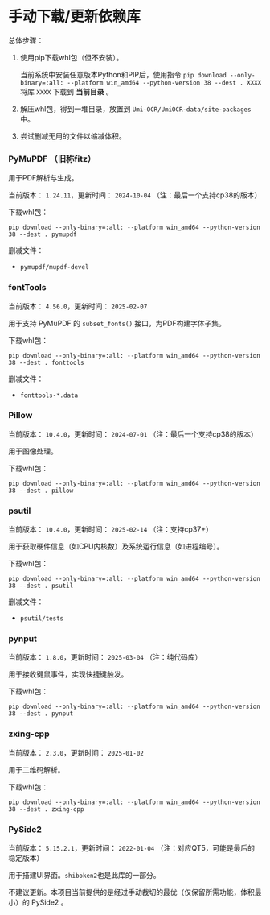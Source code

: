 # 手动下载/更新依赖库

总体步骤：

1. 使用pip下载whl包（但不安装）。

    当前系统中安装任意版本Python和PIP后，使用指令 `pip download --only-binary=:all: --platform win_amd64 --python-version 38 --dest . XXXX` 将库 `XXXX` 下载到 **当前目录** 。

2. 解压whl包，得到一堆目录，放置到 `Umi-OCR/UmiOCR-data/site-packages` 中。
3. 尝试删减无用的文件以缩减体积。

### PyMuPDF （旧称fitz）

用于PDF解析与生成。

当前版本： `1.24.11`，更新时间： `2024-10-04`
（注：最后一个支持cp38的版本）

下载whl包：
```
pip download --only-binary=:all: --platform win_amd64 --python-version 38 --dest . pymupdf
```

删减文件：
- `pymupdf/mupdf-devel`

### fontTools

当前版本： `4.56.0`，更新时间： `2025-02-07`

用于支持 PyMuPDF 的 `subset_fonts()` 接口，为PDF构建字体子集。

下载whl包：
```
pip download --only-binary=:all: --platform win_amd64 --python-version 38 --dest . fonttools
```

删减文件：
- `fonttools-*.data`

### Pillow

当前版本： `10.4.0`，更新时间： `2024-07-01`
（注：最后一个支持cp38的版本）

用于图像处理。

下载whl包：
```
pip download --only-binary=:all: --platform win_amd64 --python-version 38 --dest . pillow
```

### psutil

当前版本： `10.4.0`，更新时间： `2025-02-14`
（注：支持cp37+）

用于获取硬件信息（如CPU内核数）及系统运行信息（如进程编号）。

下载whl包：
```
pip download --only-binary=:all: --platform win_amd64 --python-version 38 --dest . psutil
```

删减文件：
- `psutil/tests`

### pynput

当前版本： `1.8.0`，更新时间： `2025-03-04`
（注：纯代码库）

用于接收键鼠事件，实现快捷键触发。

下载whl包：
```
pip download --only-binary=:all: --platform win_amd64 --python-version 38 --dest . pynput
```

### zxing-cpp

当前版本： `2.3.0`，更新时间： `2025-01-02`

用于二维码解析。

下载whl包：
```
pip download --only-binary=:all: --platform win_amd64 --python-version 38 --dest . zxing-cpp
```

### PySide2

当前版本： `5.15.2.1`，更新时间： `2022-01-04`
（注：对应QT5，可能是最后的稳定版本）

用于搭建UI界面。`shiboken2`也是此库的一部分。

不建议更新。本项目当前提供的是经过手动裁切的最优（仅保留所需功能，体积最小）的 PySide2 。
